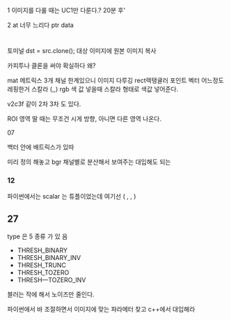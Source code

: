 1
이미지를 다룰 때는 UC1만 다룬다.?
20분 후'


2
at 너무 느리다
ptr 
data 

#

토미널
dst = src.clone();
대상 이미지에 원본 이미지 복사

카피투나 클론을 써야 확실하다 왜?


mat 메트릭스 3개 채널 한계있으니 이미지 다루깅 
rect렉탱귤러 
포인트 벡터 어느정도 레핑한거
스칼라 (,,) rgb 색 값 넣을때 스칼라 형태로 색값 넣어준다.


v2c3f  같이 2차 3차 도 있다.


ROI 영역 딸 때는 무조건 시게 방향, 아니면 다른 영역 나온다.


07 

백터 안에 배트릭스가 있따

미리 정의 해놓고 bgr 채널별로 분산해서 보여주는 대입해도 되는

### 12

파이썬에서는 scalar 는 튜플이었는데 여기선 ( , , ) 


## 27

type 은 5 종류 가 있 음
* THRESH_BINARY
* THRESH_BINARY_INV
* THRESH_TRUNC
* THRESH_TOZERO
* THRESH—TOZERO_INV

블러는 작에 해서 노이즈만 줄인다.

파이썬에서 바 조절하면서 이미지에 맞는 파라메터 찾고 c++에서 대입해라

